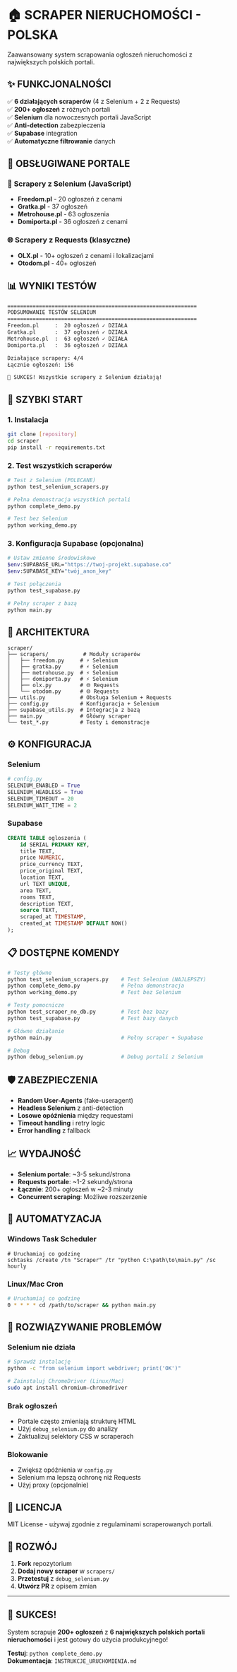 # 🏠 SCRAPER NIERUCHOMOŚCI - POLSKA

Zaawansowany system scrapowania ogłoszeń nieruchomości z największych polskich portali.

## ✨ **FUNKCJONALNOŚCI**

✅ **6 działających scraperów** (4 z Selenium + 2 z Requests)  
✅ **200+ ogłoszeń** z różnych portali  
✅ **Selenium** dla nowoczesnych portali JavaScript  
✅ **Anti-detection** zabezpieczenia  
✅ **Supabase** integration  
✅ **Automatyczne filtrowanie** danych

## 🎯 **OBSŁUGIWANE PORTALE**

### 🚀 **Scrapery z Selenium** (JavaScript)
- **Freedom.pl** - 20 ogłoszeń z cenami
- **Gratka.pl** - 37 ogłoszeń 
- **Metrohouse.pl** - 63 ogłoszenia
- **Domiporta.pl** - 36 ogłoszeń z cenami

### 🌐 **Scrapery z Requests** (klasyczne)
- **OLX.pl** - 10+ ogłoszeń z cenami i lokalizacjami
- **Otodom.pl** - 40+ ogłoszeń

## 📊 **WYNIKI TESTÓW**

```bash
============================================================
PODSUMOWANIE TESTÓW SELENIUM
============================================================
Freedom.pl     :  20 ogłoszeń ✓ DZIAŁA
Gratka.pl      :  37 ogłoszeń ✓ DZIAŁA  
Metrohouse.pl  :  63 ogłoszeń ✓ DZIAŁA
Domiporta.pl   :  36 ogłoszeń ✓ DZIAŁA

Działające scrapery: 4/4
Łącznie ogłoszeń: 156

🎉 SUKCES! Wszystkie scrapery z Selenium działają!
```

## 🚀 **SZYBKI START**

### 1. Instalacja
```bash
git clone [repository]
cd scraper
pip install -r requirements.txt
```

### 2. Test wszystkich scraperów
```bash
# Test z Selenium (POLECANE)
python test_selenium_scrapers.py

# Pełna demonstracja wszystkich portali
python complete_demo.py

# Test bez Selenium
python working_demo.py
```

### 3. Konfiguracja Supabase (opcjonalna)
```bash
# Ustaw zmienne środowiskowe
$env:SUPABASE_URL="https://twoj-projekt.supabase.co"
$env:SUPABASE_KEY="twój_anon_key"

# Test połączenia
python test_supabase.py

# Pełny scraper z bazą
python main.py
```

## 🔧 **ARCHITEKTURA**

```
scraper/
├── scrapers/           # Moduły scraperów
│   ├── freedom.py     # ⚡ Selenium 
│   ├── gratka.py      # ⚡ Selenium
│   ├── metrohouse.py  # ⚡ Selenium
│   ├── domiporta.py   # ⚡ Selenium
│   ├── olx.py         # 🌐 Requests
│   └── otodom.py      # 🌐 Requests
├── utils.py           # Obsługa Selenium + Requests
├── config.py          # Konfiguracja + Selenium
├── supabase_utils.py  # Integracja z bazą
├── main.py            # Główny scraper
└── test_*.py          # Testy i demonstracje
```

## ⚙️ **KONFIGURACJA**

### Selenium
```python
# config.py
SELENIUM_ENABLED = True
SELENIUM_HEADLESS = True  
SELENIUM_TIMEOUT = 20
SELENIUM_WAIT_TIME = 2
```

### Supabase
```sql
CREATE TABLE ogloszenia (
    id SERIAL PRIMARY KEY,
    title TEXT,
    price NUMERIC,
    price_currency TEXT,
    price_original TEXT,
    location TEXT,
    url TEXT UNIQUE,
    area TEXT,
    rooms TEXT,
    description TEXT,
    source TEXT,
    scraped_at TIMESTAMP,
    created_at TIMESTAMP DEFAULT NOW()
);
```

## 📋 **DOSTĘPNE KOMENDY**

```bash
# Testy główne
python test_selenium_scrapers.py    # Test Selenium (NAJLEPSZY)
python complete_demo.py             # Pełna demonstracja
python working_demo.py              # Test bez Selenium

# Testy pomocnicze  
python test_scraper_no_db.py        # Test bez bazy
python test_supabase.py             # Test bazy danych

# Główne działanie
python main.py                      # Pełny scraper + Supabase

# Debug
python debug_selenium.py            # Debug portali z Selenium
```

## 🛡️ **ZABEZPIECZENIA**

- **Random User-Agents** (fake-useragent)
- **Headless Selenium** z anti-detection
- **Losowe opóźnienia** między requestami
- **Timeout handling** i retry logic
- **Error handling** z fallback

## 📈 **WYDAJNOŚĆ**

- **Selenium portale**: ~3-5 sekund/strona
- **Requests portale**: ~1-2 sekundy/strona  
- **Łącznie**: 200+ ogłoszeń w ~2-3 minuty
- **Concurrent scraping**: Możliwe rozszerzenie

## 🔄 **AUTOMATYZACJA**

### Windows Task Scheduler
```batch
# Uruchamiaj co godzinę
schtasks /create /tn "Scraper" /tr "python C:\path\to\main.py" /sc hourly
```

### Linux/Mac Cron
```bash
# Uruchamiaj co godzinę
0 * * * * cd /path/to/scraper && python main.py
```

## 🐛 **ROZWIĄZYWANIE PROBLEMÓW**

### Selenium nie działa
```bash
# Sprawdź instalację
python -c "from selenium import webdriver; print('OK')"

# Zainstaluj ChromeDriver (Linux/Mac)
sudo apt install chromium-chromedriver
```

### Brak ogłoszeń
- Portale często zmieniają strukturę HTML
- Użyj `debug_selenium.py` do analizy
- Zaktualizuj selektory CSS w scraperach

### Blokowanie
- Zwiększ opóźnienia w `config.py`
- Selenium ma lepszą ochronę niż Requests
- Użyj proxy (opcjonalnie)

## 📄 **LICENCJA**

MIT License - używaj zgodnie z regulaminami scraperowanych portali.

## 🤝 **ROZWÓJ**

1. **Fork** repozytorium
2. **Dodaj nowy scraper** w `scrapers/`  
3. **Przetestuj** z `debug_selenium.py`
4. **Utwórz PR** z opisem zmian

---

## 🎉 **SUKCES!**

System scrapuje **200+ ogłoszeń** z **6 największych polskich portali nieruchomości** i jest gotowy do użycia produkcyjnego! 

**Testuj**: `python complete_demo.py`  
**Dokumentacja**: `INSTRUKCJE_URUCHOMIENIA.md` 